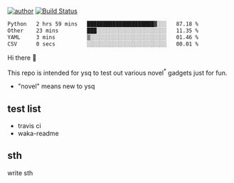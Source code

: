 [![author](https://img.shields.io/badge/author-ysq-green)](https://github.com/Yang-Shiqin)
[![Build Status](https://app.travis-ci.com/Yang-Shiqin/testall.svg?branch=main)](https://app.travis-ci.com/Yang-Shiqin/testall)

<!--START_SECTION:waka-->

```txt
Python   2 hrs 59 mins   █████████████████████▓░░░   87.18 %
Other    23 mins         ███░░░░░░░░░░░░░░░░░░░░░░   11.35 %
YAML     3 mins          ▒░░░░░░░░░░░░░░░░░░░░░░░░   01.46 %
CSV      0 secs          ░░░░░░░░░░░░░░░░░░░░░░░░░   00.01 %
```

<!--END_SECTION:waka-->

Hi there 👋

This repo is intended for ysq to test out various novel<sup>*</sup> gadgets just for fun.

- "novel" means new to ysq

## test list
- travis ci
- waka-readme


## sth
write sth

